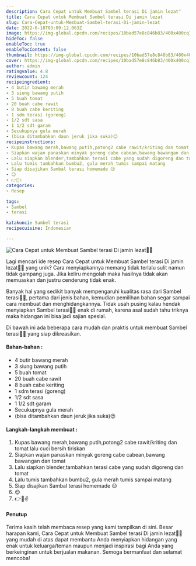 ```yaml
---
description: Cara Cepat untuk Membuat Sambel terasi Di jamin lezat"
title: Cara Cepat untuk Membuat Sambel terasi Di jamin lezat
slug: Cara-Cepat-untuk-Membuat-Sambel-terasi-Di-jamin-lezat
date: 2022-6-18T03:09:12.063Z
image: https://img-global.cpcdn.com/recipes/10bad57e8c846b83/400x400cq70/photo.jpg
hideToc: false
enableToc: true
enableTocContent: false
thumbnail: https://img-global.cpcdn.com/recipes/10bad57e8c846b83/400x400cq70/photo.jpg
cover: https://img-global.cpcdn.com/recipes/10bad57e8c846b83/400x400cq70/photo.jpg
author: admin
ratingvalue: 4.8
reviewcount: 124
recipeingredient:
- 4 butir bawang merah
- 3 siung bawang putih
- 5 buah tomat
- 20 buah cabe rawit
- 8 buah cabe keriting
- 1 sdm terasi (goreng)
- 1/2 sdt sasa
- 1 1/2 sdt garam
- Secukupnya gula merah
- (bisa ditambahkan daun jeruk jika suka)😉
recipeinstructions:
- Kupas bawang merah,bawang putih,potong2 cabe rawit/kriting dan tomat lalu cuci bersih tiriskan
- Siapkan wajan panaskan minyak goreng cabe cabean,bawang bawangan dan tomat
- Lalu siapkan blender,tambahkan terasi cabe yang sudah digoreng dan tomat
- Lalu tumis tambahkan bumbu2, gula merah tumis sampai matang
- Siap disajikan Sambal terasi homemade 😉
- 😉
- 👉🤤✌️
categories:
- Resep

tags:
- Sambel
- terasi

katakunci: Sambel terasi
recipecuisine: Indonesian

---
```


![Cara Cepat untuk Membuat Sambel terasi Di jamin lezat👩‍🍳](https://img-global.cpcdn.com/recipes/10bad57e8c846b83/400x400cq70/photo.jpg)

Lagi mencari ide resep Cara Cepat untuk Membuat Sambel terasi Di jamin lezat👩‍🍳 yang unik? Cara menyiapkannya memang tidak terlalu sulit namun tidak gampang juga. Jika keliru mengolah maka hasilnya tidak akan memuaskan dan justru cenderung tidak enak.

Banyak hal yang sedikit banyak mempengaruhi kualitas rasa dari Sambel terasi👩‍🍳, pertama dari jenis bahan, kemudian pemilihan bahan segar sampai cara membuat dan menghidangkannya. Tidak usah pusing kalau hendak menyiapkan Sambel terasi👩‍🍳 enak di rumah, karena asal sudah tahu triknya maka hidangan ini bisa jadi sajian spesial.

Di bawah ini ada beberapa cara mudah dan praktis untuk membuat Sambel terasi👩‍🍳 yang siap dikreasikan.

<!--inarticleads1-->

#### Bahan-bahan :

- 4 butir bawang merah
- 3 siung bawang putih
- 5 buah tomat
- 20 buah cabe rawit
- 8 buah cabe keriting
- 1 sdm terasi (goreng)
- 1/2 sdt sasa
- 1 1/2 sdt garam
- Secukupnya gula merah
- (bisa ditambahkan daun jeruk jika suka)😉

<!--inarticleads2-->

#### Langkah-langkah membuat :

1. Kupas bawang merah,bawang putih,potong2 cabe rawit/kriting dan tomat lalu cuci bersih tiriskan
1. Siapkan wajan panaskan minyak goreng cabe cabean,bawang bawangan dan tomat
1. Lalu siapkan blender,tambahkan terasi cabe yang sudah digoreng dan tomat
1. Lalu tumis tambahkan bumbu2, gula merah tumis sampai matang
1. Siap disajikan Sambal terasi homemade 😉
1. 😉
1. 👉🤤✌️

#### Penutup

Terima kasih telah membaca resep yang kami tampilkan di sini. Besar harapan kami, Cara Cepat untuk Membuat Sambel terasi Di jamin lezat👩‍🍳 yang mudah di atas dapat membantu Anda menyiapkan hidangan yang enak untuk keluarga/teman maupun menjadi inspirasi bagi Anda yang berkeinginan untuk berjualan makanan. Semoga bermanfaat dan selamat mencoba!
